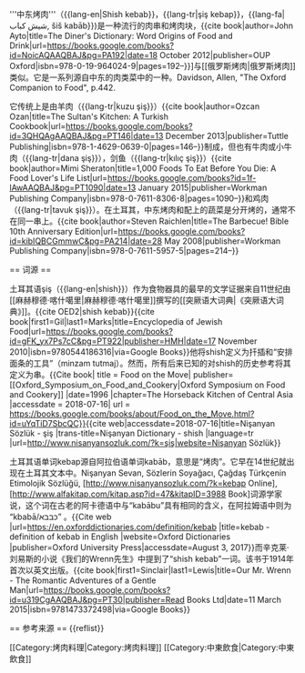 '''中东烤肉'''（{{lang-en|Shish kebab}}，{{lang-tr|şiş kebap}}，{{lang-fa|شیش کباب, šiš kabāb}})是一种流行的肉串和烤肉块，<ref name="Ayto2012">{{cite book|author=John Ayto|title=The Diner's Dictionary: Word Origins of Food and Drink|url=https://books.google.com/books?id=NoicAQAAQBAJ&pg=PA192|date=18 October 2012|publisher=OUP Oxford|isbn=978-0-19-964024-9|pages=192–}}</ref>]与[[俄罗斯烤肉|俄罗斯烤肉]]类似。它是一系列源自中东的肉类菜中的一种。<ref>Davidson, Allen, "The Oxford Companion to Food", p.442.</ref>

它传统上是由羊肉（{{lang-tr|kuzu şiş}}）<ref name="Ozan2013">{{cite book|author=Ozcan Ozan|title=The Sultan's Kitchen: A Turkish Cookbook|url=https://books.google.com/books?id=3QHQAgAAQBAJ&pg=PT146|date=13 December 2013|publisher=Tuttle Publishing|isbn=978-1-4629-0639-0|pages=146–}}</ref>制成，但也有牛肉或小牛肉（{{lang-tr|dana şiş}}），剑鱼（{{lang-tr|kılıç şiş}}）<ref name="Sheraton2015">{{cite book|author=Mimi Sheraton|title=1,000 Foods To Eat Before You Die: A Food Lover's Life List|url=https://books.google.com/books?id=1f-lAwAAQBAJ&pg=PT1090|date=13 January 2015|publisher=Workman Publishing Company|isbn=978-0-7611-8306-8|pages=1090–}}</ref>和鸡肉（{{lang-tr|tavuk şiş}}）。在土耳其，中东烤肉和配上的蔬菜是分开烤的，通常不在同一串上。<ref name="Raichlen2008">{{cite book|author=Steven Raichlen|title=The Barbecue! Bible 10th Anniversary Edition|url=https://books.google.com/books?id=kibIQBCGmmwC&pg=PA214|date=28 May 2008|publisher=Workman Publishing Company|isbn=978-0-7611-5957-5|pages=214–}}</ref>

== 词源 ==

土耳其语şiş（{{lang-en|shish}}）作为食物器具的最早的文学证据来自11世纪由[[麻赫穆德·喀什噶里|麻赫穆德·喀什噶里]]撰写的[[突厥语大词典|《突厥语大词典》]]。<ref name="OED">{{cite OED2|shish kebab}}</ref><ref name="Marks 2010">{{cite book|first1=Gil|last1=Marks|title=Encyclopedia of Jewish Food|url=https://books.google.com/books?id=gFK_yx7Ps7cC&pg=PT922|publisher=HMH|date=17 November 2010|isbn=9780544186316|via=Google Books}}</ref>他将shish定义为扦插和“安排面条的工具”（minzam tutmaj）。然而，所有后来已知的对shish的历史参考将其定义为串。<ref>{{Cite book| title = Food on the Move| publisher=[[Oxford_Symposium_on_Food_and_Cookery|Oxford Symposium on Food and Cookery]] |date=1996 |chapter=The Horseback Kitchen of Central Asia |accessdate = 2018-07-16| url = https://books.google.com/books/about/Food_on_the_Move.html?id=uYqTiD7SbcQC}}</ref><ref name="Nişanyan">{{cite web|accessdate=2018-07-16|title=Nişanyan Sözlük - şiş |trans-title=Nişanyan Dictionary - shish |language=tr |url=http://www.nisanyansozluk.com/?k=şiş|website=Nişanyan Sözlük}}</ref> 

土耳其语单词kebap源自阿拉伯语单词kabāb，意思是“烤肉”。它早在14世纪就出现在土耳其文本中。<ref name="Online">Nişanyan Sevan, Sözlerin Soyağacı, Çağdaş Türkçenin Etimolojik Sözlüğü, [http://www.nisanyansozluk.com/?k=kebap Online], [http://www.alfakitap.com/kitap.asp?id=47&kitapID=3988 Book]</ref>词源学家说，这个词在古老的阿卡德语中与“kabābu”具有相同的含义，在阿拉姆语中则为 “kbabā/כבבא” 。<ref name="Oxford">{{Cite web |url=https://en.oxforddictionaries.com/definition/kebab |title=kebab - definition of kebab in English |website=Oxford Dictionaries |publisher=Oxford University Press|accessdate=August 3, 2017}}</ref>而辛克莱·刘易斯的小说《我们的Wrenn先生》中提到了“shish kebab”一词。该书于1914年首次以英文出版。<ref name="OED"/><ref>{{cite book|first1=Sinclair|last1=Lewis|title=Our Mr. Wrenn - The Romantic Adventures of a Gentle Man|url=https://books.google.com/books?id=u319CgAAQBAJ&pg=PT30|publisher=Read Books Ltd|date=11 March 2015|isbn=9781473372498|via=Google Books}}</ref>

== 参考来源 ==
{{reflist}}

[[Category:烤肉料理|Category:烤肉料理]]
[[Category:中東飲食|Category:中東飲食]]